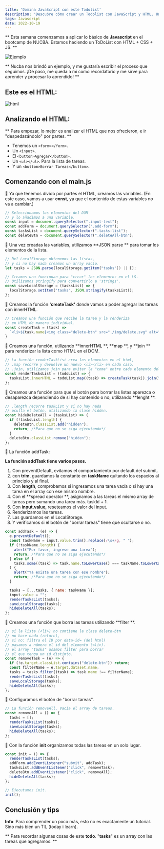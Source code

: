 ```yaml
---
title: 'Domina JavaScript con este Todolist'
description: 'Descubre cómo crear un Todolist con JavaScript y HTML. Una guía práctica con consejos útiles para principiantes.'
tags: Javascript
date: 2022-10-19
---
```


** Esta semana comenzamos a aplicar lo básico de **Javascript** en el bootcamp
de NUCBA. Estamos haciendo un ToDoList con HTML + CSS + JS. **

![Ejemplo](https://i.imgur.com/lba4Wfq.png)

** Nucba nos brindó un ejemplo, y me gustaría escribir el proceso que seguimos.
¡De paso, me queda a mi como recordatorio y me sirve para aprender y procesar lo
aprendido! **

## Este es el HTML:

![html](https://i.imgur.com/1wrxWVS.png)

## Analizando el HTML:

** Para empezar, lo mejor es analizar el HTML que nos ofrecieron, e ir
"despedazándolo" por partes. **

- Tenemos un `<form></form>`.
- Un `<input>`.
- El `<button>Agregar</button>`.
- Un `<ul></ul>`. Para la lista de tareas.
- Y un `<button>Borrar Tareas</button>`.

## Comenzando con el main.js

🔅 Ya que tenemos divido por partes el HTML, creamos las variables. (En este
caso, vamos a usar **const**, ya que el contenido de estas variables no va a
cambiar.)

```js
// Seleccionamos los elementos del DOM
// y lo añadimos a una variable.
const input = document.querySelector(".input-text");
const addForm = document.querySelector(".add-form");
const tasksList = document.querySelector(".tasks-list");
const deleteBtn = document.querySelector(".deleteAll-btn");
```

🔅 Una vez creadas las variables, utilizamos **JSON.parse ** para tomar los
elementos de la lista.

```js
// Del LocalStorage obtenemos las listas,
// y si no hay nada creamos un array vacío.
let tasks = JSON.parse(localStorage.getItem("tasks")) || [];

// Creamos una funcionan para "crear" los elementos en el LS.
// Utilizamos stringify para convertirlo a 'strings'.
const saveLocalStorage = (tasksList) => {
  localStorage.setItem("tasks", JSON.stringify(tasksList));
};
```

🔅 Creamos la función **'createTask'** donde vamos a poder agregar las tareas
con innerHTML.

```js
// Creamos una función que recibe la tarea y la renderiza
// en HTML de manera individual.
const createTask = (task) =>
  `<li>${task.name}<img class="delete-btn" src="./img/delete.svg" alt="boton de borrar" data-name="${task.name}"></li>`;
}
```

🔅 Creamos una función, utilizando **innerHTML **, **map **, y **join ** para
renderizar la lista como HTML en el DOM.

```js
// La función renderTaskList crea los elementos en el html,
// .map recorre y devuelve un nuevo <li></li> en cada caso.
// .join, utilizamos join para evitar la "coma" entre cada elemento del array.
const renderTasksList = (todoList) => {
  tasksList.innerHTML = todoList.map((task) => createTask(task)).join("");
};
```

🔅 Creamos una función para que el botón para borrar las listas aparezca o
desaparezca dependiendo de si hay contenido o no, utilizando **lenght **.

```js
// .length recorre taskList y si no hay nada
// oculta el botón, utilizando la clase hidden.
const hideDeleteAll = (tasksList) => {
  if (!tasksList.length) {
    deleteBtn.classList.add("hidden");
    return; /*Para que no se siga ejecutando*/
  }
  deleteBtn.classList.remove("hidden");
};
```

🔅 La función addTask:

**La función **addTask** tiene varios pasos.**

1. Con preventDefault, evitamos el comportamiento por default del submit.
2. con **trim**, guardamos la constante en **taskName** quitando los espacios al
   principio y al final.
3. Con **length**, comprobamos si ingresamos una tarea vacía o si hay una tarea
   en el array con ese mismo nombre.
4. Con el **spread operator **, asignamos a las tareas el mismo array de tareas
   pero sumando una tarea más. taskId + 1.
5. Con **input.value**, reseteamos el valor del input.
6. Renderizamos las tareas.
7. Las guardamos en el LocalStorage.
8. Y verificamos si el botón de "borrar tareas" tiene que ocultarse o no.

```js
const addTask = (e) => {
  e.preventDefault();
  const taskName = input.value.trim().replace(/\s+/g, " ");
  if (!taskName.length) {
    alert("Por favor, ingrese una tarea");
    return; /*Para que no se siga ejecutando*/
  } else if (
    tasks.some((task) => task.name.toLowerCase() === taskName.toLowerCase())
  ) {
    alert("Ya existe una tarea con ese nombre");
    return; /*Para que no se siga ejecutando*/
  }

  tasks = [...tasks, { name: taskName }];
  input.value = "";
  renderTasksList(tasks);
  saveLocalStorage(tasks);
  hideDeleteAll(tasks);
};
```

🔅 Creamos una función que borra las tareas utilizando **filter **.

```js
// si la lista (<li>) no contiene la clase delete-btn
// no hace nada (return),
// si no: filtra el ID por data-id= (del html)
// pasamos a número el id del elemento (<li>).
// el array "tasks" usamos filter para borrar
// el que tenga un id distinto.
const removeTask = (e) => {
  if (!e.target.classList.contains("delete-btn")) return;
  const filterName = e.target.dataset.name;
  tasks = tasks.filter((task) => task.name !== filterName);
  renderTasksList(tasks);
  saveLocalStorage(tasks);
  hideDeleteAll(tasks);
};
```

🔅 Configuramos el botón de "borrar tareas".

```js
// La función removeAll. Vacía el array de tareas.
const removeAll = () => {
  tasks = [];
  renderTasksList(tasks);
  saveLocalStorage(tasks);
  hideDeleteAll(tasks);
};
```

🔅 Con la función **init** organizamos todas las tareas en un solo lugar.

```js
const init = () => {
  renderTasksList(tasks);
  addForm.addEventListener("submit", addTask);
  tasksList.addEventListener("click", removeTask);
  deleteBtn.addEventListener("click", removeAll);
  hideDeleteAll(tasks);
};

// Ejecutamos init.
init();
```

## Conclusión y tips

**Info**: Para comprender un poco más, esto no es exactamente un tutorial. Sino
más bien un TIL (today i learn).

** Para recordar algunas cosas de este **todo**. "**tasks**" es un array con las
tareas que agregamos. **
